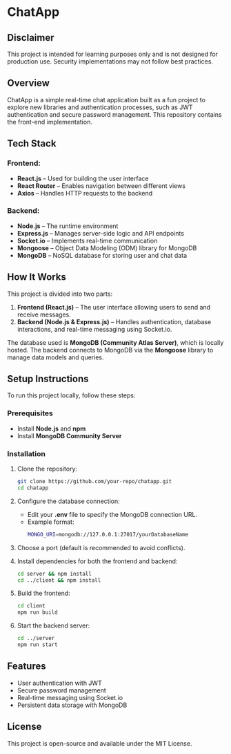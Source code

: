 # ChatApp

## Disclaimer

This project is intended for learning purposes only and is not designed for production use. Security implementations may not follow best practices.

## Overview

ChatApp is a simple real-time chat application built as a fun project to explore new libraries and authentication processes, such as JWT authentication and secure password management. This repository contains the front-end implementation.

## Tech Stack

### Frontend:

- **React.js** – Used for building the user interface
- **React Router** – Enables navigation between different views
- **Axios** – Handles HTTP requests to the backend

### Backend:

- **Node.js** – The runtime environment
- **Express.js** – Manages server-side logic and API endpoints
- **Socket.io** – Implements real-time communication
- **Mongoose** – Object Data Modeling (ODM) library for MongoDB
- **MongoDB** – NoSQL database for storing user and chat data

## How It Works

This project is divided into two parts:

1. **Frontend (React.js)** – The user interface allowing users to send and receive messages.
2. **Backend (Node.js & Express.js)** – Handles authentication, database interactions, and real-time messaging using Socket.io.

The database used is **MongoDB (Community Atlas Server)**, which is locally hosted. The backend connects to MongoDB via the **Mongoose** library to manage data models and queries.

## Setup Instructions

To run this project locally, follow these steps:

### Prerequisites

- Install **Node.js** and **npm**
- Install **MongoDB Community Server**

### Installation

1. Clone the repository:

   ```sh
   git clone https://github.com/your-repo/chatapp.git
   cd chatapp
   ```

2. Configure the database connection:

   - Edit your **.env** file to specify the MongoDB connection URL.
   - Example format:
     ```sh
     MONGO_URI=mongodb://127.0.0.1:27017/yourDatabaseName
     ```

3. Choose a port (default is recommended to avoid conflicts).

4. Install dependencies for both the frontend and backend:

   ```sh
   cd server && npm install
   cd ../client && npm install
   ```

5. Build the frontend:

   ```sh
   cd client
   npm run build
   ```

6. Start the backend server:

   ```sh
   cd ../server
   npm run start
   ```

## Features

- User authentication with JWT
- Secure password management
- Real-time messaging using Socket.io
- Persistent data storage with MongoDB

## License

This project is open-source and available under the MIT License.

